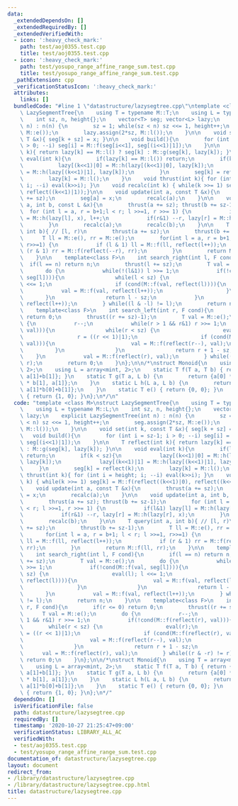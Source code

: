 ```yaml
---
data:
  _extendedDependsOn: []
  _extendedRequiredBy: []
  _extendedVerifiedWith:
  - icon: ':heavy_check_mark:'
    path: test/aoj0355.test.cpp
    title: test/aoj0355.test.cpp
  - icon: ':heavy_check_mark:'
    path: test/yosupo_range_affine_range_sum.test.cpp
    title: test/yosupo_range_affine_range_sum.test.cpp
  _pathExtension: cpp
  _verificationStatusIcon: ':heavy_check_mark:'
  attributes:
    links: []
  bundledCode: "#line 1 \"datastructure/lazysegtree.cpp\"\ntemplate <class M>\nstruct\
    \ LazySegmentTree{\n    using T = typename M::T;\n    using L = typename M::L;\n\
    \    int sz, n, height{};\n    vector<T> seg; vector<L> lazy;\n    explicit LazySegmentTree(int\
    \ n) : n(n) {\n        sz = 1; while(sz < n) sz <<= 1, height++;\n        seg.assign(2*sz,\
    \ M::e());\n        lazy.assign(2*sz, M::l());\n    }\n\n    void set(int k, const\
    \ T &x){ seg[k + sz] = x; }\n\n    void build(){\n        for (int i = sz-1; i\
    \ > 0; --i) seg[i] = M::f(seg[i<<1], seg[(i<<1)|1]);\n    }\n\n    T reflect(int\
    \ k){ return lazy[k] == M::l() ? seg[k] : M::g(seg[k], lazy[k]); }\n\n    void\
    \ eval(int k){\n        if(lazy[k] == M::l()) return;\n        if(k < sz){\n \
    \           lazy[(k<<1)|0] = M::h(lazy[(k<<1)|0], lazy[k]);\n            lazy[(k<<1)|1]\
    \ = M::h(lazy[(k<<1)|1], lazy[k]);\n        }\n        seg[k] = reflect(k);\n\
    \        lazy[k] = M::l();\n    }\n    void thrust(int k){ for (int i = height;\
    \ i; --i) eval(k>>i); }\n    void recalc(int k) { while(k >>= 1) seg[k] = M::f(reflect((k<<1)|0),\
    \ reflect((k<<1)|1));}\n\n    void update(int a, const T &x){\n        thrust(a\
    \ += sz);\n        seg[a] = x;\n        recalc(a);\n    }\n\n    void update(int\
    \ a, int b, const L &x){\n        thrust(a += sz); thrust(b += sz-1);\n      \
    \  for (int l = a, r = b+1;l < r; l >>=1, r >>= 1) {\n            if(l&1) lazy[l]\
    \ = M::h(lazy[l], x), l++;\n            if(r&1) --r, lazy[r] = M::h(lazy[r], x);\n\
    \        }\n        recalc(a);\n        recalc(b);\n    }\n\n    T query(int a,\
    \ int b){ // [l, r)\n        thrust(a += sz);\n        thrust(b += sz-1);\n  \
    \      T ll = M::e(), rr = M::e();\n        for(int l = a, r = b+1; l < r; l >>=1,\
    \ r>>=1) {\n            if (l & 1) ll = M::f(ll, reflect(l++));\n            if\
    \ (r & 1) rr = M::f(reflect(--r), rr);\n        }\n        return M::f(ll, rr);\n\
    \    }\n\n    template<class F>\n    int search_right(int l, F cond){\n      \
    \  if(l == n) return n;\n        thrust(l += sz);\n        T val = M::e();\n \
    \       do {\n            while(!(l&1)) l >>= 1;\n            if(!cond(M::f(val,\
    \ seg[l]))){\n                while(l < sz) {\n                    eval(l); l\
    \ <<= 1;\n                    if (cond(M::f(val, reflect(l)))){\n            \
    \            val = M::f(val, reflect(l++));\n                    }\n         \
    \       }\n                return l - sz;\n            }\n            val = M::f(val,\
    \ reflect(l++));\n        } while((l & -l) != l);\n        return n;\n    }\n\n\
    \    template<class F>\n    int search_left(int r, F cond){\n        if(r <= 0)\
    \ return 0;\n        thrust((r += sz)-1);\n        T val = M::e();\n        do\
    \ {\n            r--;\n            while(r > 1 && r&1) r >>= 1;\n            if(!cond(M::f(reflect(r),\
    \ val))){\n                while(r < sz) {\n                    eval(r);\n   \
    \                 r = ((r << 1)|1);\n                    if (cond(M::f(reflect(r),\
    \ val))){\n                        val = M::f(reflect(r--), val);\n          \
    \          }\n                }\n                return r + 1 - sz;\n        \
    \    }\n            val = M::f(reflect(r), val);\n        } while((r & -r) !=\
    \ r);\n        return 0;\n    }\n};\n\n/*\nstruct Monoid{\n    using T = array<mint,\
    \ 2>;\n    using L = array<mint, 2>;\n    static T f(T a, T b) { return {a[0]+b[0],\
    \ a[1]+b[1]}; }\n    static T g(T a, L b) {\n        return {a[0] * b[0] + a[1]\
    \ * b[1], a[1]};\n    }\n    static L h(L a, L b) {\n        return {a[0]*b[0],\
    \ a[1]*b[0]+b[1]};\n    }\n    static T e() { return {0, 0}; }\n    static L l()\
    \ { return {1, 0}; }\n};\n*/\n"
  code: "template <class M>\nstruct LazySegmentTree{\n    using T = typename M::T;\n\
    \    using L = typename M::L;\n    int sz, n, height{};\n    vector<T> seg; vector<L>\
    \ lazy;\n    explicit LazySegmentTree(int n) : n(n) {\n        sz = 1; while(sz\
    \ < n) sz <<= 1, height++;\n        seg.assign(2*sz, M::e());\n        lazy.assign(2*sz,\
    \ M::l());\n    }\n\n    void set(int k, const T &x){ seg[k + sz] = x; }\n\n \
    \   void build(){\n        for (int i = sz-1; i > 0; --i) seg[i] = M::f(seg[i<<1],\
    \ seg[(i<<1)|1]);\n    }\n\n    T reflect(int k){ return lazy[k] == M::l() ? seg[k]\
    \ : M::g(seg[k], lazy[k]); }\n\n    void eval(int k){\n        if(lazy[k] == M::l())\
    \ return;\n        if(k < sz){\n            lazy[(k<<1)|0] = M::h(lazy[(k<<1)|0],\
    \ lazy[k]);\n            lazy[(k<<1)|1] = M::h(lazy[(k<<1)|1], lazy[k]);\n   \
    \     }\n        seg[k] = reflect(k);\n        lazy[k] = M::l();\n    }\n    void\
    \ thrust(int k){ for (int i = height; i; --i) eval(k>>i); }\n    void recalc(int\
    \ k) { while(k >>= 1) seg[k] = M::f(reflect((k<<1)|0), reflect((k<<1)|1));}\n\n\
    \    void update(int a, const T &x){\n        thrust(a += sz);\n        seg[a]\
    \ = x;\n        recalc(a);\n    }\n\n    void update(int a, int b, const L &x){\n\
    \        thrust(a += sz); thrust(b += sz-1);\n        for (int l = a, r = b+1;l\
    \ < r; l >>=1, r >>= 1) {\n            if(l&1) lazy[l] = M::h(lazy[l], x), l++;\n\
    \            if(r&1) --r, lazy[r] = M::h(lazy[r], x);\n        }\n        recalc(a);\n\
    \        recalc(b);\n    }\n\n    T query(int a, int b){ // [l, r)\n        thrust(a\
    \ += sz);\n        thrust(b += sz-1);\n        T ll = M::e(), rr = M::e();\n \
    \       for(int l = a, r = b+1; l < r; l >>=1, r>>=1) {\n            if (l & 1)\
    \ ll = M::f(ll, reflect(l++));\n            if (r & 1) rr = M::f(reflect(--r),\
    \ rr);\n        }\n        return M::f(ll, rr);\n    }\n\n    template<class F>\n\
    \    int search_right(int l, F cond){\n        if(l == n) return n;\n        thrust(l\
    \ += sz);\n        T val = M::e();\n        do {\n            while(!(l&1)) l\
    \ >>= 1;\n            if(!cond(M::f(val, seg[l]))){\n                while(l <\
    \ sz) {\n                    eval(l); l <<= 1;\n                    if (cond(M::f(val,\
    \ reflect(l)))){\n                        val = M::f(val, reflect(l++));\n   \
    \                 }\n                }\n                return l - sz;\n     \
    \       }\n            val = M::f(val, reflect(l++));\n        } while((l & -l)\
    \ != l);\n        return n;\n    }\n\n    template<class F>\n    int search_left(int\
    \ r, F cond){\n        if(r <= 0) return 0;\n        thrust((r += sz)-1);\n  \
    \      T val = M::e();\n        do {\n            r--;\n            while(r >\
    \ 1 && r&1) r >>= 1;\n            if(!cond(M::f(reflect(r), val))){\n        \
    \        while(r < sz) {\n                    eval(r);\n                    r\
    \ = ((r << 1)|1);\n                    if (cond(M::f(reflect(r), val))){\n   \
    \                     val = M::f(reflect(r--), val);\n                    }\n\
    \                }\n                return r + 1 - sz;\n            }\n      \
    \      val = M::f(reflect(r), val);\n        } while((r & -r) != r);\n       \
    \ return 0;\n    }\n};\n\n/*\nstruct Monoid{\n    using T = array<mint, 2>;\n\
    \    using L = array<mint, 2>;\n    static T f(T a, T b) { return {a[0]+b[0],\
    \ a[1]+b[1]}; }\n    static T g(T a, L b) {\n        return {a[0] * b[0] + a[1]\
    \ * b[1], a[1]};\n    }\n    static L h(L a, L b) {\n        return {a[0]*b[0],\
    \ a[1]*b[0]+b[1]};\n    }\n    static T e() { return {0, 0}; }\n    static L l()\
    \ { return {1, 0}; }\n};\n*/"
  dependsOn: []
  isVerificationFile: false
  path: datastructure/lazysegtree.cpp
  requiredBy: []
  timestamp: '2020-10-27 21:25:47+09:00'
  verificationStatus: LIBRARY_ALL_AC
  verifiedWith:
  - test/aoj0355.test.cpp
  - test/yosupo_range_affine_range_sum.test.cpp
documentation_of: datastructure/lazysegtree.cpp
layout: document
redirect_from:
- /library/datastructure/lazysegtree.cpp
- /library/datastructure/lazysegtree.cpp.html
title: datastructure/lazysegtree.cpp
---
```

